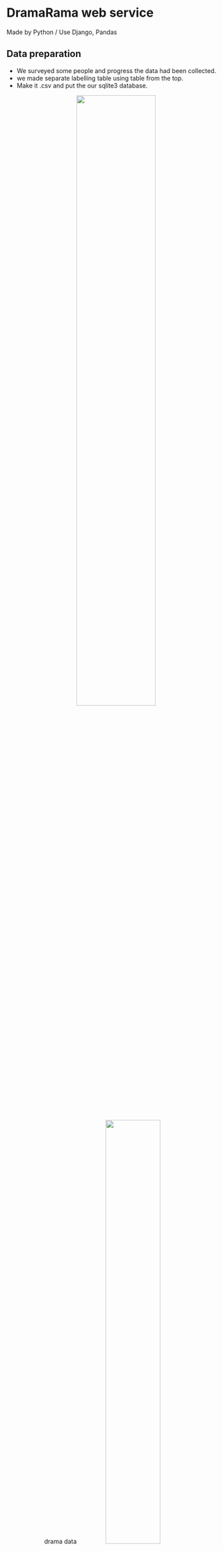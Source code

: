 # DramaRama web service
Made by Python / Use Django, Pandas
  

## Data preparation
- We surveyed some people and progress the data had been collected.
- we made separate labelling table using table from the top.
- Make it .csv and put the our sqlite3 database.
  
<p align="center">
<img width="60%" src="https://user-images.githubusercontent.com/53461080/101436453-8582ad00-3951-11eb-8008-a64083801453.png" />
<br><br>
drama data
<img width="50%" src="https://user-images.githubusercontent.com/53461080/101436551-ba8eff80-3951-11eb-8be7-9b39278289b5.png" />
</p>
<br>

## Solution
- 입력데이터를 사전데이터와 비교해 드라마를 객체로 가중치 합을 계산하여 최상위 가중치의 드라마 객체를 반환
  - 재이용을 고려해 상위 3개의 드라마 객체 중 랜덤 1개 반환

<p align="center">
<img width="60%" src="https://user-images.githubusercontent.com/53461080/101432006-68e37680-394b-11eb-9fba-b2ab44a142ee.png" />
</p>

```
form_df = form_df.fillna('')  # NaN값 제거
```
### 모든 속성을 비교
```
if col in input_data.keys():  # check there's it
            if type(input_data[col]) == int:
                match = form_df[col] == input_data[col]
                weight_df = form_df[match]
            else:
                for ele in input_data[col]:  # turn all cols in list
                    match = (form_df[col].astype(str)).str.contains(ele)
                    weight_df = pd.concat([weight_df, form_df[match]])

            first = list(weight_df['first'])
            second = list(weight_df['second'])
            third = list(weight_df['third'])
            if not first: continue
            if not second: continue
            if not third: continue
            process_weight(drama_code, first, second, third)  # compute weight
```
### 가중치 계산 함수
```
weight_list = {}  # weight list

def process_weight(drama_code, first, second, third):
    weight = 2  # 가중치
    for step in [first, second, third]:  # type(step) == list
        step = list(filter(lambda e: e != '', step))  # 공백 값 제거
        for elem in step:  # type(elem) == str
            elem = elem.replace(' ', '')  # 글자의 공백제거
            if elem in list(drama_code):
                weight_list[drama_code[drama_code == elem].index[0]] += weight
        weight /= 2
```

# Preview
![image](https://user-images.githubusercontent.com/53461080/110228724-b2d9f980-7f46-11eb-88c9-00a8fcfcf1f8.png)
![image](https://user-images.githubusercontent.com/53461080/110228759-f2a0e100-7f46-11eb-8744-f134a5fbaa84.png)
![image](https://user-images.githubusercontent.com/53461080/110228786-2aa82400-7f47-11eb-9510-8d19c411ddb6.png)
![image](https://user-images.githubusercontent.com/53461080/110228776-08160b00-7f47-11eb-8af8-ca7343fb78da.png)
![image](https://user-images.githubusercontent.com/53461080/110228799-5deab300-7f47-11eb-916e-056a33461ed4.png)
